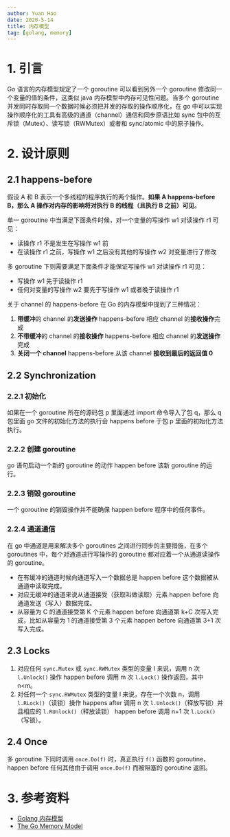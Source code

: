```yaml
---
author: Yuan Hao
date: 2020-5-14
title: 内存模型
tag: [golang, memory]
---
```


# 1. 引言

Go 语言的内存模型规定了一个 goroutine 可以看到另外一个 goroutine 修改同一个变量的值的条件，这类似 java 内存模型中内存可见性问题。当多个 goroutine 并发同时存取同一个数据时候必须把并发的存取的操作顺序化，在 go 中可以实现操作顺序化的工具有高级的通道（channel）通信和同步原语比如 sync 包中的互斥锁（Mutex）、读写锁（RWMutex）或者和 sync/atomic 中的原子操作。

# 2. 设计原则

## 2.1 happens-before

假设 A 和 B 表示一个多线程的程序执行的两个操作。**如果 A happens-before B，那么 A 操作对内存的影响将对执行 B 的线程（且执行 B 之前）可见**。

单一 goroutine 中当满足下面条件时候，对一个变量的写操作 w1 对读操作 r1 可见：

- 读操作 r1 不是发生在写操作 w1 前
- 在读操作 r1 之前，写操作 w1 之后没有其他的写操作 w2 对变量进行了修改

多 goroutine 下则需要满足下面条件才能保证写操作 w1 对读操作 r1 可见：

- 写操作 w1 先于读操作 r1
- 任何对变量的写操作 w2 要先于写操作 w1 或者晚于读操作 r1

关于 channel 的 happens-before 在 Go 的内存模型中提到了三种情况：

1. **带缓冲**的 channel 的**发送操作** happens-before 相应 channel 的**接收操作**完成
2. **不带缓冲**的 channel 的**接收操作** happens-before 相应 channel 的**发送操作**完成
3. **关闭一个 channel** happens-before 从该 channel **接收到最后的返回值 0**

## 2.2 Synchronization

### 2.2.1 初始化

如果在一个 goroutine 所在的源码包 p 里面通过 import 命令导入了包 q，那么 q 包里面 go 文件的初始化方法的执行会 happens before 于包 p 里面的初始化方法执行。

### 2.2.2 创建 goroutine

go 语句启动一个新的 goroutine 的动作 happen before 该新 goroutine 的运行。

### 2.2.3 销毁 goroutine

一个 goroutine 的销毁操作并不能确保 happen before 程序中的任何事件。

### 2.2.4 通道通信

在 go 中通道是用来解决多个 goroutines 之间进行同步的主要措施，在多个 goroutines 中，每个对通道进行写操作的 goroutine 都对应着一个从通道读操作的 goroutine。

- 在有缓冲的通道时候向通道写入一个数据总是 happen  before 这个数据被从通道中读取完成。
- 对应无缓冲的通道来说从通道接受（获取叫做读取）元素 happen before 向通道发送（写入）数据完成。
- 从容量为 C 的通道接受第 K 个元素 happen before 向通道第 k+C 次写入完成，比如从容量为 1 的通道接受第 3 个元素 happen before 向通道第 3+1 次写入完成。

## 2.3 Locks

1. 对应任何 `sync.Mutex` 或 `sync.RWMutex` 类型的变量 I 来说，调用 n 次 `l.Unlock()` 操作 happen before 调用 m 次 `l.Lock()` 操作返回，其中 n<m。
2. 对任何一个 `sync.RWMutex` 类型的变量 l 来说，存在一个次数 n，调用 `l.RLock()`（读锁）操作 happens after 调用 n 次 `l.Unlock()`（释放写锁）并且相应的 `l.RUnlock()`（释放读锁） happen before 调用 n+1 次 `l.Lock()`（写锁）。

## 2.4 Once

多 goroutine 下同时调用 `once.Do(f)` 时，真正执行 `f()` 函数的 goroutine， happen before 任何其他由于调用 `once.Do(f)` 而被阻塞的 goroutine 返回。

# 3. 参考资料

- [Golang 内存模型](http://ifeve.com/golang-mem/)
- [The Go Memory Model](https://golang.org/ref/mem)